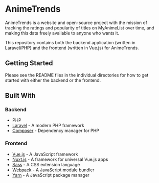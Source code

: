 # AnimeTrends

AnimeTrends is a website and open-source project with the mission of tracking the ratings and popularity of titles on MyAnimeList over time, and making this data 
freely available to anyone who wants it.

This repository contains both the backend application (written in Laravel/PHP) and the frontend (written in Vue.js) for AnimeTrends.

## Getting Started

Please see the README files in the individual directories for how to get started with either the backend or the frontend. 

## Built With

### Backend

- PHP
- [Laravel](https://laravel.com/) - A modern PHP framework  
- [Composer](https://getcomposer.org/) - Dependency manager for PHP  

### Frontend

- [Vue.js](https://vuejs.org/) - A JavaScript framework  
- [Nuxt.js](https://nuxtjs.org/) - A framework for universal Vue.js apps  
- [Sass](https://sass-lang.com/) - A CSS extension language  
- [Webpack](https://webpack.js.org/) - A JavaScript module bundler  
- [Yarn](https://yarnpkg.com/en/) - A JavaScript package manager  

